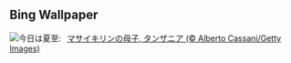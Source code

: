 ## Bing Wallpaper
![](https://www.bing.com/th?id=OHR.SerengetiGiraffe_JA-JP9470836014_UHD.jpg&w=1000)今日は夏至:&nbsp;&ensp;[マサイキリンの母子, タンザニア (© Alberto Cassani/Getty Images)](https://www.bing.com/th?id=OHR.SerengetiGiraffe_JA-JP9470836014_UHD.jpg)
<br><br/>
